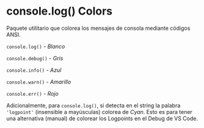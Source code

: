 # console.log() Colors

Paquete utilitario que colorea los mensajes de consola mediante códigos ANSI.

`console.log()` - *Blanco*

`console.debug()` - *Gris*

`console.info()` - *Azul*

`console.warn()` - *Amarillo*

`console.err()` - *Rojo*

Adicionalmente, para `console.log()`, si detecta en el string la palabra `'logpoint'` (insensible a mayúsculas) colorea de *Cyan*. Esto es para tener una alternativa (manual) de colorear los Logpoints en el Debug de VS Code.